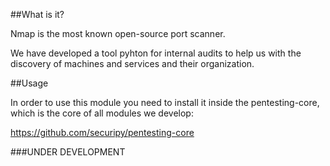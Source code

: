 ##What is it?

Nmap is the most known open-source port scanner.

We have developed a tool pyhton for internal audits to help us with the discovery of machines and services and their organization. 

##Usage

In order to use this module you need to install it inside the pentesting-core, which is the core of all modules we develop:

https://github.com/securipy/pentesting-core


###UNDER DEVELOPMENT